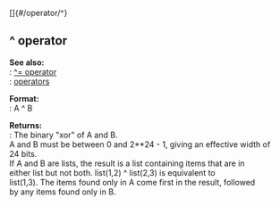 []{#/operator/^}    
## \^ operator    
**See also:**    
:   [\^= operator](/ref/operator/%5E=/%5E=.md)    
:   [operators](/ref/operator/operator.md)    
<!-- -->    
**Format:**    
:   A \^ B    
<!-- -->    
**Returns:**    
:   The binary \"xor\" of A and B.    
A and B must be between 0 and 2\*\*24 - 1, giving an effective width of    
24 bits.    
If A and B are lists, the result is a list containing items that are in    
either list but not both. list(1,2) \^ list(2,3) is equivalent to    
list(1,3). The items found only in A come first in the result, followed    
by any items found only in B.  